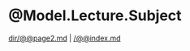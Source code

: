 # @Model.Lecture.Subject

<script language="activity" ref="ruby.xml">
  <Name>ACT1</Name>
  <Subject>TEST</Subject>
  <Deadline>@Model.DateTimeToString(ViewBag.week1start)</Deadline>
  <Description>ACT1</Description>
</script>


[dir/@@page2.md](@Model.To("dir/@page2.md")) | [/@@index.md](@Model.To("/@index.md"))
